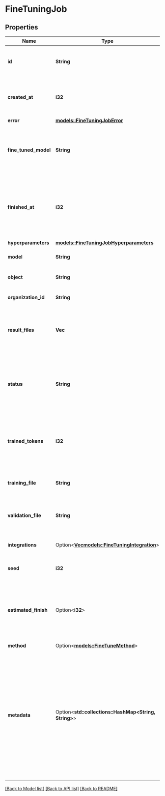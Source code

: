 # FineTuningJob

## Properties

Name | Type | Description | Notes
------------ | ------------- | ------------- | -------------
**id** | **String** | The object identifier, which can be referenced in the API endpoints. | 
**created_at** | **i32** | The Unix timestamp (in seconds) for when the fine-tuning job was created. | 
**error** | [**models::FineTuningJobError**](FineTuningJob_error.md) |  | 
**fine_tuned_model** | **String** | The name of the fine-tuned model that is being created. The value will be null if the fine-tuning job is still running. | 
**finished_at** | **i32** | The Unix timestamp (in seconds) for when the fine-tuning job was finished. The value will be null if the fine-tuning job is still running. | 
**hyperparameters** | [**models::FineTuningJobHyperparameters**](FineTuningJob_hyperparameters.md) |  | 
**model** | **String** | The base model that is being fine-tuned. | 
**object** | **String** | The object type, which is always \"fine_tuning.job\". | 
**organization_id** | **String** | The organization that owns the fine-tuning job. | 
**result_files** | **Vec<String>** | The compiled results file ID(s) for the fine-tuning job. You can retrieve the results with the [Files API](https://platform.openai.com/docs/api-reference/files/retrieve-contents). | 
**status** | **String** | The current status of the fine-tuning job, which can be either `validating_files`, `queued`, `running`, `succeeded`, `failed`, or `cancelled`. | 
**trained_tokens** | **i32** | The total number of billable tokens processed by this fine-tuning job. The value will be null if the fine-tuning job is still running. | 
**training_file** | **String** | The file ID used for training. You can retrieve the training data with the [Files API](https://platform.openai.com/docs/api-reference/files/retrieve-contents). | 
**validation_file** | **String** | The file ID used for validation. You can retrieve the validation results with the [Files API](https://platform.openai.com/docs/api-reference/files/retrieve-contents). | 
**integrations** | Option<[**Vec<models::FineTuningIntegration>**](FineTuningIntegration.md)> | A list of integrations to enable for this fine-tuning job. | [optional]
**seed** | **i32** | The seed used for the fine-tuning job. | 
**estimated_finish** | Option<**i32**> | The Unix timestamp (in seconds) for when the fine-tuning job is estimated to finish. The value will be null if the fine-tuning job is not running. | [optional]
**method** | Option<[**models::FineTuneMethod**](FineTuneMethod.md)> |  | [optional]
**metadata** | Option<**std::collections::HashMap<String, String>**> | Set of 16 key-value pairs that can be attached to an object. This can be useful for storing additional information about the object in a structured format, and querying for objects via API or the dashboard.   Keys are strings with a maximum length of 64 characters. Values are strings with a maximum length of 512 characters.  | [optional]

[[Back to Model list]](../README.md#documentation-for-models) [[Back to API list]](../README.md#documentation-for-api-endpoints) [[Back to README]](../README.md)


